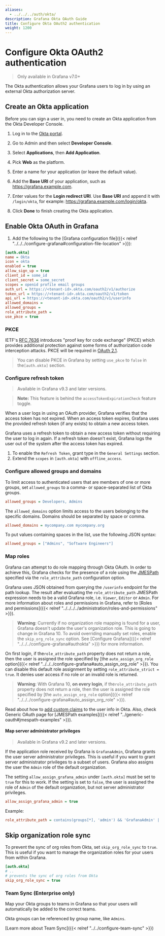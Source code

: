 ```yaml
---
aliases:
  - ../../../auth/okta/
description: Grafana Okta OAuth Guide
title: Configure Okta OAuth2 authentication
weight: 1200
---
```


# Configure Okta OAuth2 authentication

> Only available in Grafana v7.0+

The Okta authentication allows your Grafana users to log in by using an external Okta authorization server.

## Create an Okta application

Before you can sign a user in, you need to create an Okta application from the Okta Developer Console.

1. Log in to the [Okta portal](https://login.okta.com/).

1. Go to Admin and then select **Developer Console**.

1. Select **Applications**, then **Add Application**.

1. Pick **Web** as the platform.

1. Enter a name for your application (or leave the default value).

1. Add the **Base URI** of your application, such as https://grafana.example.com.

1. Enter values for the **Login redirect URI**. Use **Base URI** and append it with `/login/okta`, for example: https://grafana.example.com/login/okta.

1. Click **Done** to finish creating the Okta application.

## Enable Okta OAuth in Grafana

1. Add the following to the [Grafana configuration file]({{< relref "../../../configure-grafana#configuration-file-location" >}}):

```ini
[auth.okta]
name = Okta
icon = okta
enabled = true
allow_sign_up = true
client_id = some_id
client_secret = some_secret
scopes = openid profile email groups
auth_url = https://<tenant-id>.okta.com/oauth2/v1/authorize
token_url = https://<tenant-id>.okta.com/oauth2/v1/token
api_url = https://<tenant-id>.okta.com/oauth2/v1/userinfo
allowed_domains =
allowed_groups =
role_attribute_path =
use_pkce = true
```

### PKCE

IETF's [RFC 7636](https://datatracker.ietf.org/doc/html/rfc7636)
introduces "proof key for code exchange" (PKCE) which provides
additional protection against some forms of authorization code
interception attacks. PKCE will be required in [OAuth 2.1](https://datatracker.ietf.org/doc/html/draft-ietf-oauth-v2-1-03).

> You can disable PKCE in Grafana by setting `use_pkce` to `false` in the`[auth.okta]` section.

### Configure refresh token

> Available in Grafana v9.3 and later versions.

> **Note:** This feature is behind the `accessTokenExpirationCheck` feature toggle.

When a user logs in using an OAuth provider, Grafana verifies that the access token has not expired. When an access token expires, Grafana uses the provided refresh token (if any exists) to obtain a new access token.

Grafana uses a refresh token to obtain a new access token without requiring the user to log in again. If a refresh token doesn't exist, Grafana logs the user out of the system after the access token has expired.

1. To enable the `Refresh Token`, grant type in the `General Settings` section.
1. Extend the `scopes` in `[auth.okta]` with `offline_access`.

### Configure allowed groups and domains

To limit access to authenticated users that are members of one or more groups, set `allowed_groups`
to a comma- or space-separated list of Okta groups.

```ini
allowed_groups = Developers, Admins
```

The `allowed_domains` option limits access to the users belonging to the specific domains. Domains should be separated by space or comma.

```ini
allowed_domains = mycompany.com mycompany.org
```

To put values containing spaces in the list, use the following JSON syntax:

```ini
allowed_groups = ["Admins", "Software Engineers"]
```

### Map roles

Grafana can attempt to do role mapping through Okta OAuth. In order to achieve this, Grafana checks for the presence of a role using the [JMESPath](http://jmespath.org/examples.html) specified via the `role_attribute_path` configuration option.

Grafana uses JSON obtained from querying the `/userinfo` endpoint for the path lookup. The result after evaluating the `role_attribute_path` JMESPath expression needs to be a valid Grafana role, i.e. `Viewer`, `Editor` or `Admin`. For more information about roles and permissions in Grafana, refer to [Roles and permissions]({{< relref "../../../../administration/roles-and-permissions" >}}).

> **Warning**: Currently if no organization role mapping is found for a user, Grafana doesn't
> update the user's organization role. This is going to change in Grafana 10. To avoid overriding manually set roles,
> enable the `skip_org_role_sync` option.
> See [Configure Grafana]({{< relref "../../../configure-grafana#authokta" >}}) for more information.

On first login, if the`role_attribute_path` property does not return a role, then the user is assigned the role
specified by [the `auto_assign_org_role` option]({{< relref "../../../configure-grafana#auto_assign_org_role" >}}).
You can disable this default role assignment by setting `role_attribute_strict = true`.
It denies user access if no role or an invalid role is returned.

> **Warning**: With Grafana 10, **on every login**, if the`role_attribute_path` property does not return a role,
> then the user is assigned the role specified by
> [the `auto_assign_org_role` option]({{< relref "../../../configure-grafana#auto_assign_org_role" >}}).

Read about how to [add custom claims](https://developer.okta.com/docs/guides/customize-tokens-returned-from-okta/add-custom-claim/) to the user info in Okta. Also, check Generic OAuth page for [JMESPath examples]({{< relref "../generic-oauth#jmespath-examples" >}}).

#### Map server administrator privileges

> Available in Grafana v9.2 and later versions.

If the application role received by Grafana is `GrafanaAdmin`, Grafana grants the user server administrator privileges.
This is useful if you want to grant server administrator privileges to a subset of users.
Grafana also assigns the user the `Admin` role of the default organization.

The setting `allow_assign_grafana_admin` under `[auth.okta]` must be set to `true` for this to work.
If the setting is set to `false`, the user is assigned the role of `Admin` of the default organization, but not server administrator privileges.

```ini
allow_assign_grafana_admin = true
```

Example:

```ini
role_attribute_path = contains(groups[*], 'admin') && 'GrafanaAdmin' || contains(groups[*], 'editor') && 'Editor' || 'Viewer'
```

## Skip organization role sync

To prevent the sync of org roles from Okta, set `skip_org_role_sync` to `true`. This is useful if you want to manage the organization roles for your users from within Grafana.

```ini
[auth.okta]
# ..
# prevents the sync of org roles from Okta
skip_org_role_sync = true
```

### Team Sync (Enterprise only)

Map your Okta groups to teams in Grafana so that your users will automatically be added to
the correct teams.

Okta groups can be referenced by group name, like `Admins`.

[Learn more about Team Sync]({{< relref "../../configure-team-sync" >}})
